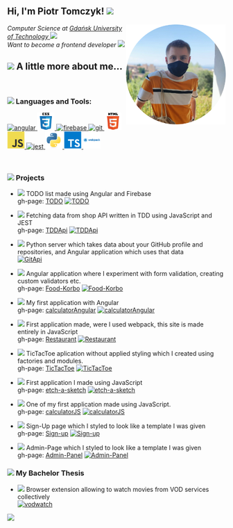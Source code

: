 <h2> Hi, I'm Piotr Tomczyk! <img src="https://media.giphy.com/media/mGcNjsfWAjY5AEZNw6/giphy.gif" width="50"></h2>
<img align='right' src="./images/photo1.png" width="230">
<p><em>Computer Science at <a href="https://pg.edu.pl/en">Gdańsk University of Technology </a><img src="https://cdn.7tv.app/emote/60d118bcf8badfb1f96b5db6/4x" width="30">
</br>Want to become a frontend developer <img src="https://cdn.discordapp.com/emojis/664855542451273779.gif?size=96&quality=lossless" width="30"> 
</em></p>
<h2> <img src="https://static-cdn.jtvnw.net/emoticons/v2/emotesv2_2ed82c2412e4441da691775bb8df4fb1/default/dark/1.0" width="30"> A little more about me... </h2>
</br>
<h3 align="left"> <img src="https://static-cdn.jtvnw.net/emoticons/v2/emotesv2_a6924028fc8c476d986950cebce8bb1e/default/dark/1.0" width="30"> Languages and Tools:</h3>
<p align="left"> <a href="https://angular.io" target="_blank" rel="noreferrer"> <img src="https://angular.io/assets/images/logos/angular/angular.svg" alt="angular" width="40" height="40"/> </a> <a href="https://www.w3schools.com/css/" target="_blank" rel="noreferrer"> <img src="https://raw.githubusercontent.com/devicons/devicon/master/icons/css3/css3-original-wordmark.svg" alt="css3" width="40" height="40"/> </a> <a href="https://firebase.google.com/" target="_blank" rel="noreferrer"> <img src="https://www.vectorlogo.zone/logos/firebase/firebase-icon.svg" alt="firebase" width="40" height="40"/> </a> <a href="https://git-scm.com/" target="_blank" rel="noreferrer"> <img src="https://www.vectorlogo.zone/logos/git-scm/git-scm-icon.svg" alt="git" width="40" height="40"/> </a> <a href="https://www.w3.org/html/" target="_blank" rel="noreferrer"> <img src="https://raw.githubusercontent.com/devicons/devicon/master/icons/html5/html5-original-wordmark.svg" alt="html5" width="40" height="40"/> </a> <a href="https://developer.mozilla.org/en-US/docs/Web/JavaScript" target="_blank" rel="noreferrer"> <img src="https://raw.githubusercontent.com/devicons/devicon/master/icons/javascript/javascript-original.svg" alt="javascript" width="40" height="40"/> </a> <a href="https://jestjs.io" target="_blank" rel="noreferrer"> <img src="https://www.vectorlogo.zone/logos/jestjsio/jestjsio-icon.svg" alt="jest" width="40" height="40"/> </a> <a href="https://www.python.org" target="_blank" rel="noreferrer"> <img src="https://raw.githubusercontent.com/devicons/devicon/master/icons/python/python-original.svg" alt="python" width="40" height="40"/> </a> <a href="https://www.typescriptlang.org/" target="_blank" rel="noreferrer"> <img src="https://raw.githubusercontent.com/devicons/devicon/master/icons/typescript/typescript-original.svg" alt="typescript" width="40" height="40"/> </a> <a href="https://webpack.js.org" target="_blank" rel="noreferrer"> <img src="https://raw.githubusercontent.com/devicons/devicon/d00d0969292a6569d45b06d3f350f463a0107b0d/icons/webpack/webpack-original-wordmark.svg" alt="webpack" width="40" height="40"/> </a> </p>
</br>
<h3> <img src="https://static-cdn.jtvnw.net/emoticons/v2/emotesv2_ecbb658b08e04de8a1ef1e032abb54d2/default/dark/1.0" width="30"> Projects </h3>

- <img src="https://static-cdn.jtvnw.net/emoticons/v2/305997628/default/dark/1.0" width="30"> TODO list made using Angular and Firebase </br>gh-page: [TODO](https://piotr-tomczyk.github.io/TODO)
  <a href="https://github.com/piotr-tomczyk/TODO" target="_blank" rel="noreferrer"> <img src="https://badgen.net/badge/GITHUB/TODO/00000?icon=github" alt="TODO"/> </a>

- <img src="https://static-cdn.jtvnw.net/emoticons/v2/305997628/default/dark/1.0" width="30"> Fetching data from shop API written in TDD using JavaScript and JEST </br>gh-page: [TDDApi](https://piotr-tomczyk.github.io/TDDApi)
  <a href="https://github.com/piotr-tomczyk/TDDApi" target="_blank" rel="noreferrer"> <img src="https://badgen.net/badge/GITHUB/TDDApi/00000?icon=github" alt="TDDApi"/> </a>

- <img src="https://static-cdn.jtvnw.net/emoticons/v2/305997628/default/dark/1.0"> Python server which takes data about your GitHub profile and repositories, and Angular application which uses that data </br>
  <a href="https://github.com/piotr-tomczyk/GitApi" target="_blank" rel="noreferrer"> <img src="https://badgen.net/badge/GITHUB/GitApi/00000?icon=github" alt="GitApi"/> </a>
- <img src="https://static-cdn.jtvnw.net/emoticons/v2/305997628/default/dark/1.0"> Angular application where I experiment with form validation, creating custom validators etc. </br>gh-page: [Food-Korbo](https://piotr-tomczyk.github.io/FoodKorbo)
  <a href="https://github.com/piotr-tomczyk/Food-Korbo" target="_blank" rel="noreferrer"> <img src="https://badgen.net/badge/GITHUB/Food-Korbo/00000?icon=github" alt="Food-Korbo"/> </a>

- <img src="https://static-cdn.jtvnw.net/emoticons/v2/305997628/default/dark/1.0"> My first application with Angular </br>gh-page: [calculatorAngular](https://piotr-tomczyk.github.io/calculatorAngular)
  <a href="https://github.com/piotr-tomczyk/calculatorAngular" target="_blank" rel="noreferrer"> <img src="https://badgen.net/badge/GITHUB/calculatorAngular/00000?icon=github" alt="calculatorAngular"/> </a>

- <img src="https://static-cdn.jtvnw.net/emoticons/v2/305997628/default/dark/1.0"> First application made, were I used webpack, this site is made entirely in JavaScript </br>gh-page: [Restaurant](https://piotr-tomczyk.github.io/Restaurant)
  <a href="https://github.com/piotr-tomczyk/Restaurant" target="_blank" rel="noreferrer"> <img src="https://badgen.net/badge/GITHUB/Restaurant/00000?icon=github" alt="Restaurant"/> </a>
- <img src="https://static-cdn.jtvnw.net/emoticons/v2/305997628/default/dark/1.0"> TicTacToe aplication without applied styling which I created using factories and modules. </br>gh-page: [TicTacToe](https://piotr-tomczyk.github.io/TicTacToe)
  <a href="https://github.com/piotr-tomczyk/TicTacToe" target="_blank" rel="noreferrer"> <img src="https://badgen.net/badge/GITHUB/TicTacToe/00000?icon=github" alt="TicTacToe"/> </a>
- <img src="https://static-cdn.jtvnw.net/emoticons/v2/305997628/default/dark/1.0"> First application I made using JavaScript </br>gh-page: [etch-a-sketch](https://piotr-tomczyk.github.io/etch-a-sketch)
  <a href="https://github.com/piotr-tomczyk/etch-a-sketch" target="_blank" rel="noreferrer"> <img src="https://badgen.net/badge/GITHUB/etch-a-sketch/00000?icon=github" alt="etch-a-sketch"/> </a>
- <img src="https://static-cdn.jtvnw.net/emoticons/v2/305997628/default/dark/1.0"> One of my first application made using JavaScript. </br>gh-page: [calculatorJS](https://piotr-tomczyk.github.io/calculatorJS)
  <a href="https://github.com/piotr-tomczyk/calculatorJS" target="_blank" rel="noreferrer"> <img src="https://badgen.net/badge/GITHUB/calculatorJS/00000?icon=github" alt="calculatorJS"/> </a>
- <img src="https://static-cdn.jtvnw.net/emoticons/v2/305997628/default/dark/1.0"> Sign-Up page which I styled to look like a template I was given </br>gh-page: [Sign-up](https://piotr-tomczyk.github.io/Sign-up)
  <a href="https://github.com/piotr-tomczyk/Sign-up" target="_blank" rel="noreferrer"> <img src="https://badgen.net/badge/GITHUB/Sign-up/00000?icon=github" alt="Sign-up"/> </a>
- <img src="https://static-cdn.jtvnw.net/emoticons/v2/305997628/default/dark/1.0"> Admin-Page which I styled to look like a template I was given </br>gh-page: [Admin-Panel](https://piotr-tomczyk.github.io/Admin-Panel/)
  <a href="https://github.com/piotr-tomczyk/Admin-Panel" target="_blank" rel="noreferrer"> <img src="https://badgen.net/badge/GITHUB/Admin-Panel/00000?icon=github" alt="Admin-Panel"/> </a>

<h3 align="left"> <img src="https://static-cdn.jtvnw.net/emoticons/v2/305882753/default/dark/1.0"> My Bachelor Thesis</h3>

- <img src="https://static-cdn.jtvnw.net/emoticons/v2/305997628/default/dark/1.0"> Browser extension allowing to watch movies from VOD services collectively </br>
  <a href="https://github.com/vodwatch" target="_blank" rel="noreferrer"> <img src="https://badgen.net/badge/GITHUB/vodwatch/00000?icon=github" alt="vodwatch"/> </a>

<img src="https://github-readme-stats.vercel.app/api/top-langs/?username=piotr-tomczyk&layout=compact">
